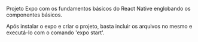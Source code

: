 Projeto Expo com os fundamentos básicos do React Native englobando os componentes básicos.

Após instalar o expo e criar o projeto, basta incluir os arquivos no mesmo e executá-lo com o comando 'expo start'. 

